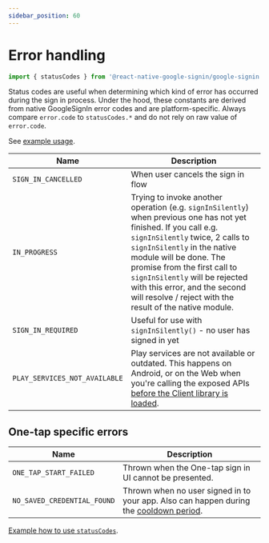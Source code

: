 ```yaml
---
sidebar_position: 60
---
```


# Error handling

```ts
import { statusCodes } from '@react-native-google-signin/google-signin';
```

Status codes are useful when determining which kind of error has occurred during the sign in process. Under the hood, these constants are derived from native GoogleSignIn error codes and are platform-specific. Always compare `error.code` to `statusCodes.*` and do not rely on raw value of `error.code`.

See [example usage](original#signin).

| Name                          | Description                                                                                                                                                                                                                                                                                                                                                                 |
| ----------------------------- | --------------------------------------------------------------------------------------------------------------------------------------------------------------------------------------------------------------------------------------------------------------------------------------------------------------------------------------------------------------------------- |
| `SIGN_IN_CANCELLED`           | When user cancels the sign in flow                                                                                                                                                                                                                                                                                                                                          |
| `IN_PROGRESS`                 | Trying to invoke another operation (e.g. `signInSilently`) when previous one has not yet finished. If you call e.g. `signInSilently` twice, 2 calls to `signInSilently` in the native module will be done. The promise from the first call to `signInSilently` will be rejected with this error, and the second will resolve / reject with the result of the native module. |
| `SIGN_IN_REQUIRED`            | Useful for use with `signInSilently()` - no user has signed in yet                                                                                                                                                                                                                                                                                                          |
| `PLAY_SERVICES_NOT_AVAILABLE` | Play services are not available or outdated. This happens on Android, or on the Web when you're calling the exposed APIs [before the Client library is loaded](setting-up/web).                                                                                                                                                                                             |

## One-tap specific errors

| Name                        | Description                                                                                                                                                                   |
| --------------------------- | ----------------------------------------------------------------------------------------------------------------------------------------------------------------------------- |
| `ONE_TAP_START_FAILED`      | Thrown when the One-tap sign in UI cannot be presented.                                                                                                                       |
| `NO_SAVED_CREDENTIAL_FOUND` | Thrown when no user signed in to your app. Also can happen during the [cooldown period](https://developers.google.com/identity/gsi/web/guides/features#exponential_cooldown). |

[Example how to use `statusCodes`](#signin).
